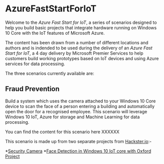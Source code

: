 


# AzureFastStartForIoT

Welcome to the *Azure Fast Start for IoT*, a series of scenarios designed to help you build basic projects that integrate hardware running on Windows 10 Core with the IoT features of Microsoft Azure.

The content has been drawn from a number of different locations and authors and is indended to be used during the delivery of an *Azure Fast Start for IoT*, a 4 day delivery by Microsoft Premier Services to help customers build working prototypes based on IoT devices and using Azure services for data processing.

The three scenarios currently available are:

Fraud Prevention
----------------

Build a system which uses the camera attached to your Windows 10 Core device to scan the face of a person entering a building and automatically open the door for a recognised employee. This scenario will leverage Windows 10 IoT, Azure for storage and Machine Learning for data processing.

You can find the content for this scenario here XXXXXX

This scenario is made up from two separate projects from [Hackster.io](http://www.hackster.io):-

*[Security Camera](https://microsoft.hackster.io/en-US/windows-iot/security-camera-579b7f)
*[Face Detection in Windows 10 IoT core with Oxford Project](https://www.hackster.io/dx-lego-china/face-detection-in-windows-10-iot-core-with-oxford-project-509a3b)
